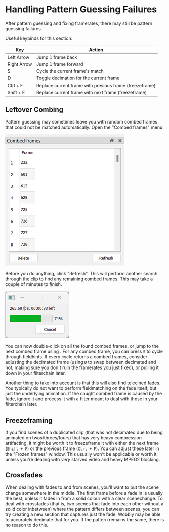 # Handling Pattern Guessing Failures

After pattern guessing and fixing framerates,
there may still be pattern guessing failures.

Useful keybinds for this section:

| Key                       | Action                                   |
| ------------------------- | ---------------------------------------- |
| Left Arrow                | Jump 1 frame back |
| Right Arrow               | Jump 1 frame forward |
| S                         | Cycle the current frame's match |
| D                         | Toggle decimation for the current frame |
| Ctrl + F                  | Replace current frame with previous frame (freezeframe) |
| Shift + F                 | Replace current frame with next frame (freezeframe) |


## Leftover Combing

Pattern guessing may sometimes leave you with random combed frames
that could not be matched automatically.
Open the "Combed frames" menu.

![A list of all the combed frames found](imgs/combed_frames.png)

Before you do anything,
click "Refresh".
This will perform another search through the clip
to find any remaining combed frames.
This may take a couple of minutes to finish.

![Finding combed frames...](imgs/finding_combs.png)

You can now double-click on all the found combed frames,
or jump to the next combed frame using .
For any combed frame,
you can press `S` to cycle through fieldhints.
If every cycle returns a combed frames,
consider adjusting the decimated frame
(using `D` to swap between decimated and not,
making sure you don't ruin the framerates you just fixed),
or pulling it down in your filterchain later.

Another thing to take into account is that this will also find telecined fades.
You typically do not want to perform fieldmatching on the fade itself,
but just the underlying animation.
If the caught combed frame is caused by the fade,
ignore it
and process it with a filter meant to deal with those
in your filterchain later.


## Freezeframing

If you find scenes of a duplicated clip
(that was not decimated due to being animated on twos/threes/fours)
that has very heavy compression artifacting,
it might be worth it to freezeframe it with either the next frame
(`Shift + F`)
or the previous frame
(`Ctrl + F`).
You can adjust these later in the "Frozen frames" window.
This usually won't be applicable or worth it
unless you're dealing with *very* starved video
and heavy MPEG2 blocking.


## Crossfades

When dealing with fades to and from scenes,
you'll want to put the scene change somewhere in the middle.
The first frame before a fade in is usually the best,
unless it fades in from a solid colour with a clear scenechange.
To deal with crossfades
(that is, two scenes that fade into each other
without a solid color inbetween)
where the pattern differs between scenes,
you can try creating a new section
that captures just the fade.
Wobbly may be able to accurately decimate that for you.
If the pattern remains the same,
there is no reason to do this.
